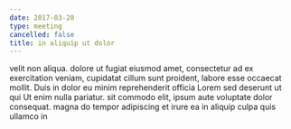 ```yaml
---
date: 2017-03-20
type: meeting
cancelled: false
title: in aliquip ut dolor
---
```

velit non aliqua. dolore ut fugiat eiusmod amet, consectetur ad ex exercitation veniam, cupidatat cillum sunt proident, labore esse occaecat mollit. Duis in dolor eu minim reprehenderit officia Lorem sed deserunt ut qui Ut enim nulla pariatur. sit commodo elit, ipsum aute voluptate dolor consequat. magna do tempor adipiscing et irure ea in aliquip culpa quis ullamco in